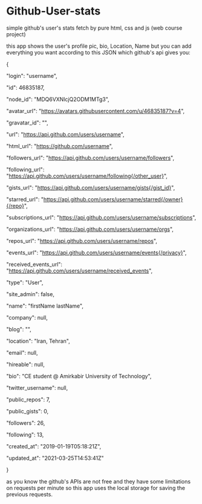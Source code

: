 # Github-User-stats
simple github's user's stats fetch by pure html, css and js (web course project)

this app shows the user's profile pic, bio, Location, Name but you can add everything you want according to this JSON which github's api gives you:

{

  "login": "username",
  
  "id": 46835187,
  
  "node_id": "MDQ6VXNlcjQ2ODM1MTg3",
  
  "avatar_url": "https://avatars.githubusercontent.com/u/46835187?v=4",
  
  "gravatar_id": "",
  
  "url": "https://api.github.com/users/username",
  
  "html_url": "https://github.com/username",
  
  "followers_url": "https://api.github.com/users/username/followers",
  
  "following_url": "https://api.github.com/users/username/following{/other_user}",
  
  "gists_url": "https://api.github.com/users/username/gists{/gist_id}",
  
  "starred_url": "https://api.github.com/users/username/starred{/owner}{/repo}",
  
  "subscriptions_url": "https://api.github.com/users/username/subscriptions",
  
  "organizations_url": "https://api.github.com/users/username/orgs",
  
  "repos_url": "https://api.github.com/users/username/repos",
  
  "events_url": "https://api.github.com/users/username/events{/privacy}",
  
  "received_events_url": "https://api.github.com/users/username/received_events",
  
  "type": "User",
  
  "site_admin": false,
  
  "name": "firstName lastName",
  
  "company": null,
  
  "blog": "",
  
  "location": "Iran, Tehran",
  
  "email": null,
  
  "hireable": null,
  
  "bio": "CE student @ Amirkabir University of Technology",
  
  "twitter_username": null,
  
  "public_repos": 7,
  
  "public_gists": 0,
  
  "followers": 26,
  
  "following": 13,
  
  "created_at": "2019-01-19T05:18:21Z",
  
  "updated_at": "2021-03-25T14:53:41Z"
  
}

as you know the github's APIs are not free and they have some limitations on requests per minute so this app uses the local storage for
saving the previous requests.

